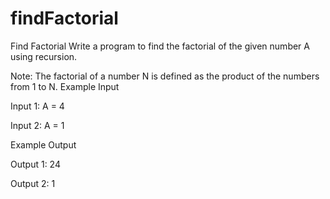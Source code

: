 # findFactorial

Find Factorial
Write a program to find the factorial of the given number A using recursion.

Note: The factorial of a number N is defined as the product of the numbers from 1 to N.
Example Input

Input 1:
A = 4

Input 2:
A = 1



Example Output

Output 1:
24

Output 2:
1
